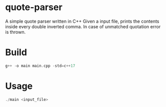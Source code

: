 # quote-parser
A simple quote parser written in C++
Given a input file, prints the contents inside every double inverted comma.  In case of unmatched quotation error is thrown.


# Build
```cpp
g++ -o main main.cpp -std=c++17
```

# Usage
```cpp
./main <input_file>
```

